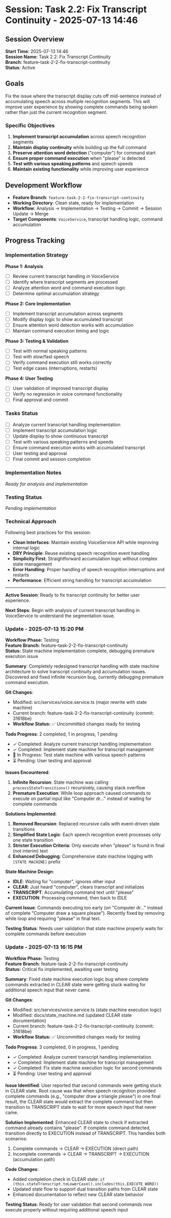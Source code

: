 # Session: Task 2.2: Fix Transcript Continuity - 2025-07-13 14:46

## Session Overview
**Start Time**: 2025-07-13 14:46  
**Session Name**: Task 2.2: Fix Transcript Continuity  
**Branch**: feature-task-2-2-fix-transcript-continuity  
**Status**: Active  

## Goals
Fix the issue where the transcript display cuts off mid-sentence instead of accumulating speech across multiple recognition segments. This will improve user experience by showing complete commands being spoken rather than just the current recognition segment.

### Specific Objectives
1. **Implement transcript accumulation** across speech recognition segments
2. **Maintain display continuity** while building up the full command
3. **Preserve attention word detection** ("computer") for command start
4. **Ensure proper command execution** when "please" is detected
5. **Test with various speaking patterns** and speech speeds
6. **Maintain existing functionality** while improving user experience

## Development Workflow
- **Feature Branch**: `feature-task-2-2-fix-transcript-continuity`
- **Working Directory**: Clean state, ready for implementation
- **Workflow**: Analysis → Implementation → Testing → Commit → Session Update → Merge
- **Target Components**: `VoiceService`, transcript handling logic, command accumulation

## Progress Tracking

### Implementation Strategy
**Phase 1: Analysis**
- [ ] Review current transcript handling in VoiceService
- [ ] Identify where transcript segments are processed
- [ ] Analyze attention word and command execution logic
- [ ] Determine optimal accumulation strategy

**Phase 2: Core Implementation**
- [ ] Implement transcript accumulation across segments
- [ ] Modify display logic to show accumulated transcript
- [ ] Ensure attention word detection works with accumulation
- [ ] Maintain command execution timing and logic

**Phase 3: Testing & Validation**
- [ ] Test with normal speaking patterns
- [ ] Test with slow/fast speech
- [ ] Verify command execution still works correctly
- [ ] Test edge cases (interruptions, restarts)

**Phase 4: User Testing**
- [ ] User validation of improved transcript display
- [ ] Verify no regression in voice command functionality
- [ ] Final approval and commit

### Tasks Status
- [ ] Analyze current transcript handling implementation
- [ ] Implement transcript accumulation logic
- [ ] Update display to show continuous transcript
- [ ] Test with various speaking patterns and speeds
- [ ] Ensure command execution works with accumulated transcript
- [ ] User testing and approval
- [ ] Final commit and session completion

### Implementation Notes
*Ready for analysis and implementation*

### Testing Status
*Pending implementation*

### Technical Approach
Following best practices for this session:
- **Clean Interfaces**: Maintain existing VoiceService API while improving internal logic
- **DRY Principle**: Reuse existing speech recognition event handling
- **Simplicity First**: Straightforward accumulation logic without complex state management
- **Error Handling**: Proper handling of speech recognition interruptions and restarts
- **Performance**: Efficient string handling for transcript accumulation

---

**Active Session**: Ready to fix transcript continuity for better user experience.

**Next Steps**: Begin with analysis of current transcript handling in VoiceService to understand the segmentation issue.

### Update - 2025-07-13 15:20 PM

**Workflow Phase:** Testing  
**Feature Branch:** feature-task-2-2-fix-transcript-continuity  
**Status:** State machine implementation complete, debugging premature execution issue

**Summary**: Completely redesigned transcript handling with state machine architecture to solve transcript continuity and accumulation issues. Discovered and fixed infinite recursion bug, currently debugging premature command execution.

**Git Changes**:
- Modified: src/services/voice.service.ts (major rewrite with state machine)
- Current branch: feature-task-2-2-fix-transcript-continuity (commit: 31618be)
- **Workflow Status:** ✅ Uncommitted changes ready for testing

**Todo Progress**: 2 completed, 1 in progress, 1 pending
- ✓ Completed: Analyze current transcript handling implementation
- ✓ Completed: Implement state machine for transcript management  
- 🔄 In Progress: Test state machine with various speech patterns
- ⏳ Pending: User testing and approval

**Issues Encountered**:
1. **Infinite Recursion**: State machine was calling `processStateTransitions()` recursively, causing stack overflow
2. **Premature Execution**: While loop approach caused commands to execute on partial input like "Computer dr..." instead of waiting for complete commands

**Solutions Implemented**:
1. **Removed Recursion**: Replaced recursive calls with event-driven state transitions
2. **Simplified State Logic**: Each speech recognition event processes only one state transition
3. **Stricter Execution Criteria**: Only execute when "please" is found in final (not interim) text
4. **Enhanced Debugging**: Comprehensive state machine logging with `[STATE MACHINE]` prefix

**State Machine Design**:
- **IDLE**: Waiting for "computer", ignores other input
- **CLEAR**: Just heard "computer", clears transcript and initializes
- **TRANSCRIPT**: Accumulating command text until "please" 
- **EXECUTION**: Processing command, then back to IDLE

**Current Issue**: Commands executing too early (on "Computer dr..." instead of complete "Computer draw a square please"). Recently fixed by removing while loop and requiring "please" in final text.

**Testing Status**: Needs user validation that state machine properly waits for complete commands before execution

### Update - 2025-07-13 16:15 PM

**Workflow Phase:** Testing  
**Feature Branch:** feature-task-2-2-fix-transcript-continuity  
**Status:** Critical fix implemented, awaiting user testing

**Summary**: Fixed state machine execution logic bug where complete commands extracted in CLEAR state were getting stuck waiting for additional speech input that never came.

**Git Changes**:
- Modified: src/services/voice.service.ts (state machine execution logic)
- Modified: docs/state_machine.md (updated CLEAR state documentation)
- Current branch: feature-task-2-2-fix-transcript-continuity (commit: 31618be)
- **Workflow Status:** ✅ Uncommitted changes ready for testing

**Todo Progress**: 3 completed, 0 in progress, 1 pending
- ✓ Completed: Analyze current transcript handling implementation
- ✓ Completed: Implement state machine for transcript management  
- ✓ Completed: Fix state machine execution logic for second commands
- ⏳ Pending: User testing and approval

**Issue Identified**: User reported that second commands were getting stuck in CLEAR state. Root cause was that when speech recognition provided complete commands (e.g., "computer draw a triangle please") in one final result, the CLEAR state would extract the complete command but then transition to TRANSCRIPT state to wait for more speech input that never came.

**Solution Implemented**: Enhanced CLEAR state to check if extracted command already contains "please". If complete command detected, transition directly to EXECUTION instead of TRANSCRIPT. This handles both scenarios:
1. Complete commands → CLEAR → EXECUTION (direct path)
2. Incomplete commands → CLEAR → TRANSCRIPT → EXECUTION (accumulation path)

**Code Changes**:
- Added completion check in CLEAR state: `if (this.stateTranscript.toLowerCase().includes(this.EXECUTE_WORD))`
- Updated state flow to support dual transition paths from CLEAR state
- Enhanced documentation to reflect new CLEAR state behavior

**Testing Status**: Ready for user validation that second commands now execute properly without requiring additional speech input